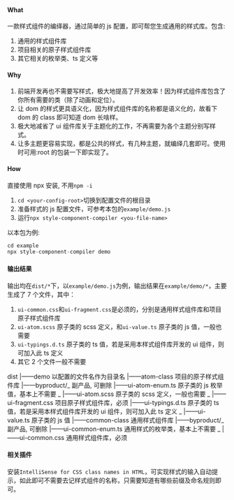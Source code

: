 #### What

一款样式组件的编绎器，通过简单的 js 配置，即可帮您生成通用的样式库。包含:

1. 通用的样式组件库
2. 项目相关的原子样式组件库
3. 其它相关的枚举类、ts 定义等

#### Why

1. 前端开发再也不需要写样式，极大地提高了开发效率！因为样式组件库包含了你所有需要的类（除了动画和定位）。
2. 让 dom 的样式更具语义化，因为样式组件库的名称都是语义化的，故看下 dom 的 class 即可知道 dom 长啥样。
3. 极大地减省了 ui 组件库关于主题化的工作，不再需要为各个主题分别写样式。
4. 让多主题更容易实现，都是公共的样式，有几种主题，就编绎几套即可。使用时可用:root 的包装一下即实现了。

#### How

直接使用 npx 安装, 不用`npm -i`

1. `cd <your-config-root>`切换到配置文件的根目录
2. 准备样式的 js 配置文件，可参考本包的`example/demo.js`
3. 运行`npx style-component-compiler <you-file-name>`

以本包为例:

```ts
cd example
npx style-component-compiler demo

```

#### 输出结果

输出均在`dist/*`下，以`example/demo.js`为例，输出结果在`example/demo/*`，主要生成了 7 个文件，其中：

1.  `ui-common.css`和`ui-fragment.css`是必须的，分别是通用样式组件库和项目原子样式组件库
2.  `ui-atom.scss` 原子类的 scss 定义，和`ui-value.ts` 原子类的 js 值，一般也需要
3.  `ui-typings.d.ts` 原子类的 ts 值，若是采用本样式组件库开发的 ui 组件，则可加入此 ts 定义
4.  其它 2 个文件一般不需要

dist
|——demo 以配置的文件名作为目录名
|——atom-class 项目的原子样式组件库
|——byproduct/_ 副产品, 可删除
|——ui-atom-enum.ts 原子类的 js 枚举值，基本上不需要
_ |——ui-atom.scss 原子类的 scss 定义，一般也需要
_ |——ui-fragment.css 项目原子样式组件库，必须
|——ui-typings.d.ts 原子类的 ts 值，若是采用本样式组件库开发的 ui 组件，则可加入此 ts 定义
_ |——ui-value.ts 原子类的 js 值
|——common-class 通用样式组件库
|——byproduct/_ 副产品, 可删除
|——ui-common-enum.ts 通用样式的枚举类，基本上不需要
_ |——ui-common.css 通用样式组件库，必须

#### 相关插件

安装`IntelliSense for CSS class names in HTML`，可实现样式的输入自动提示，如此即可不需要去记样式组件的名称，只需要知道有哪些前缀及命名规则即可。

